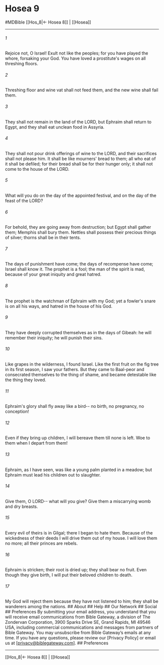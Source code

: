 # Hosea 9
#MDBible
[[Hos_8|← Hosea 8]] | [[Hosea]]

***


###### 1 
Rejoice not, O Israel! Exult not like the peoples; for you have played the whore, forsaking your God. You have loved a prostitute's wages on all threshing floors. 

###### 2 
Threshing floor and wine vat shall not feed them, and the new wine shall fail them. 

###### 3 
They shall not remain in the land of the LORD, but Ephraim shall return to Egypt, and they shall eat unclean food in Assyria. 

###### 4 
They shall not pour drink offerings of wine to the LORD, and their sacrifices shall not please him. It shall be like mourners' bread to them; all who eat of it shall be defiled; for their bread shall be for their hunger only; it shall not come to the house of the LORD. 

###### 5 
What will you do on the day of the appointed festival, and on the day of the feast of the LORD? 

###### 6 
For behold, they are going away from destruction; but Egypt shall gather them; Memphis shall bury them. Nettles shall possess their precious things of silver; thorns shall be in their tents. 

###### 7 
The days of punishment have come; the days of recompense have come; Israel shall know it. The prophet is a fool; the man of the spirit is mad, because of your great iniquity and great hatred. 

###### 8 
The prophet is the watchman of Ephraim with my God; yet a fowler's snare is on all his ways, and hatred in the house of his God. 

###### 9 
They have deeply corrupted themselves as in the days of Gibeah: he will remember their iniquity; he will punish their sins. 

###### 10 
Like grapes in the wilderness, I found Israel. Like the first fruit on the fig tree in its first season, I saw your fathers. But they came to Baal-peor and consecrated themselves to the thing of shame, and became detestable like the thing they loved. 

###### 11 
Ephraim's glory shall fly away like a bird-- no birth, no pregnancy, no conception! 

###### 12 
Even if they bring up children, I will bereave them till none is left. Woe to them when I depart from them! 

###### 13 
Ephraim, as I have seen, was like a young palm planted in a meadow; but Ephraim must lead his children out to slaughter. 

###### 14 
Give them, O LORD-- what will you give? Give them a miscarrying womb and dry breasts. 

###### 15 
Every evil of theirs is in Gilgal; there I began to hate them. Because of the wickedness of their deeds I will drive them out of my house. I will love them no more; all their princes are rebels. 

###### 16 
Ephraim is stricken; their root is dried up; they shall bear no fruit. Even though they give birth, I will put their beloved children to death. 

###### 17 
My God will reject them because they have not listened to him; they shall be wanderers among the nations. ## About ## Help ## Our Network ## Social ## Preferences By submitting your email address, you understand that you will receive email communications from Bible Gateway, a division of The Zondervan Corporation, 3900 Sparks Drive SE, Grand Rapids, MI 49546 USA, including commercial communications and messages from partners of Bible Gateway. You may unsubscribe from Bible Gateway&rsquo;s emails at any time. If you have any questions, please review our [Privacy Policy] or email us at [privacy@biblegateway.com]. ## Preferences

***

[[Hos_8|← Hosea 8]] | [[Hosea]]
